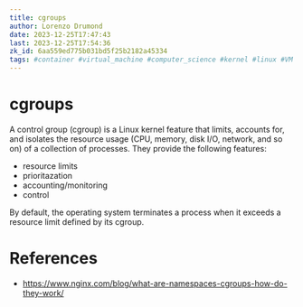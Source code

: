 ```yaml
---
title: cgroups
author: Lorenzo Drumond
date: 2023-12-25T17:47:43
last: 2023-12-25T17:54:36
zk_id: 6aa559ed775b031bd5f25b2182a45334
tags: #container #virtual_machine #computer_science #kernel #linux #VM #process #virtualization #resource
---
```



# cgroups
A control group (cgroup) is a Linux kernel feature that limits, accounts for, and isolates the resource usage (CPU, memory, disk I/O, network, and so on) of a collection of processes. They provide the following features:

- resource limits
- prioritazation
- accounting/monitoring
- control

By default, the operating system terminates a process when it exceeds a resource limit defined by its cgroup.

# References
- https://www.nginx.com/blog/what-are-namespaces-cgroups-how-do-they-work/
